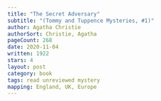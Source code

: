```yaml
---
title: "The Secret Adversary"
subtitle: "(Tommy and Tuppence Mysteries, #1)"
author: Agatha Christie
authorSort: Christie, Agatha
pageCount: 268
date: 2020-11-04
written: 1922
stars: 4
layout: post
category: book
tags: read unreviewed mystery
mapping: England, UK, Europe
---
```

